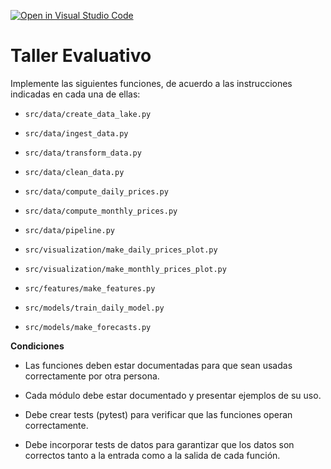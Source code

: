 [![Open in Visual Studio Code](https://classroom.github.com/assets/open-in-vscode-c66648af7eb3fe8bc4f294546bfd86ef473780cde1dea487d3c4ff354943c9ae.svg)](https://classroom.github.com/online_ide?assignment_repo_id=7989346&assignment_repo_type=AssignmentRepo)
# Taller Evaluativo

Implemente las siguientes funciones, de acuerdo a las instrucciones
indicadas en cada una de ellas:

* `src/data/create_data_lake.py`

* `src/data/ingest_data.py`

* `src/data/transform_data.py`

* `src/data/clean_data.py`

* `src/data/compute_daily_prices.py`

* `src/data/compute_monthly_prices.py`

* `src/data/pipeline.py`

* `src/visualization/make_daily_prices_plot.py`

* `src/visualization/make_monthly_prices_plot.py`

* `src/features/make_features.py`

* `src/models/train_daily_model.py`

* `src/models/make_forecasts.py`

**Condiciones**

* Las funciones deben estar documentadas para que sean usadas correctamente por otra persona.

* Cada módulo debe estar documentado y presentar ejemplos de su uso.

* Debe crear tests (pytest) para verificar que las funciones operan correctamente.

* Debe incorporar tests de datos para garantizar que los datos son correctos tanto a la entrada como a la salida de cada función.